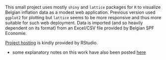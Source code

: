 This small project uses mostly `shiny` and `lattice` packages for `R` to visualize Belgian inflation data as a modest web application. Previous version used `ggplot2` for plotting but `lattice` seems to be more responsive and thus more suitable for such web deployment. Data is imported (and so heavily dependent on its format) from an Excel/CSV file provided by Belgian SPF Economie.

[Project hosting](https://rytis.shinyapps.io/inflation) is kindly provided by RStudio.

* some explanatory notes on this work have also been posted [here](http://rbagd.eu/2014-05-09/visualizing-inflation-data-with-shiny.html)
